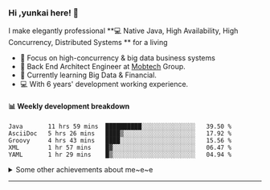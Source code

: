 ### Hi ,yunkai here! :wave: 

I make elegantly professional **💻 Native Java, High Availability, High Concurrency, Distributed Systems ** for a living

* 🧐   Focus on high-concurrency & big data business systems
* 💼   Back End Architect Engineer at [Mobtech](https://www.mob.com/) Group.
* 🌱   Currently learning Big Data & Financial.
* 💻   With 6 years' development working experience.

#### :bar_chart: Weekly development breakdown

<!--START_SECTION:waka-->
```text
Java       11 hrs 59 mins  ██████████░░░░░░░░░░░░░░░   39.50 % 
AsciiDoc   5 hrs 26 mins   ████▒░░░░░░░░░░░░░░░░░░░░   17.92 % 
Groovy     4 hrs 43 mins   ████░░░░░░░░░░░░░░░░░░░░░   15.56 % 
XML        1 hr 57 mins    █▓░░░░░░░░░░░░░░░░░░░░░░░   06.47 % 
YAML       1 hr 29 mins    █▒░░░░░░░░░░░░░░░░░░░░░░░   04.94 % 
```
<!--END_SECTION:waka-->

<details>
  <summary>Some other achievements about me~e~e</summary>
  <br>

* 👑   Some GitHub statistical reports:

<p align="center">
<img align="center" src="https://github-readme-stats.vercel.app/api/top-langs/?username=JanYunkai&hide_langs_below=1&theme=default&line_height=27&layout=compact" />
<img align="center" src="https://github-readme-stats.vercel.app/api?username=JanYunkai&show_icons=true&count_private=true&include_all_commits=true&line_height=21&layout=compact" alt="halfrost's Github Stats" />
<img align="center" src="https://github-profile-trophy.vercel.app/?username=JanYunkai&column=7" alt="JanYunkai's Github Trophy" />
</p>

</details>

---
